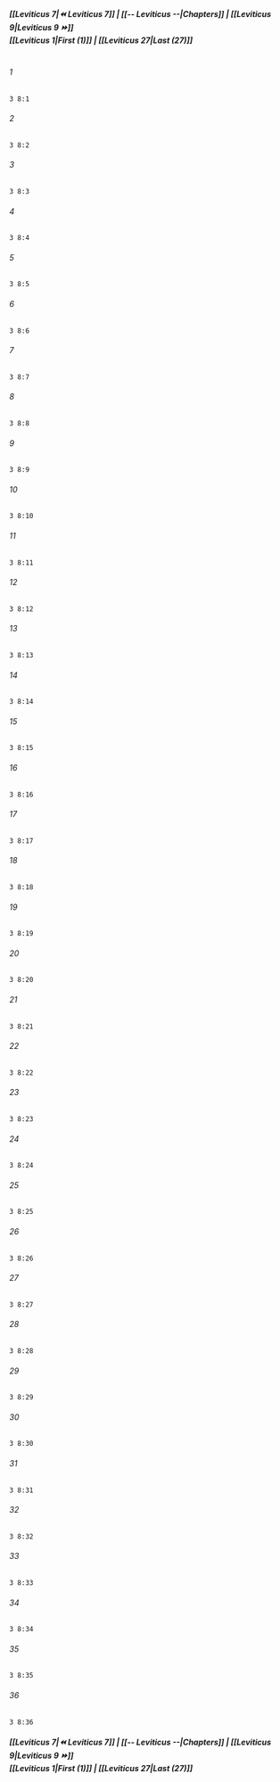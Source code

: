 
##### **[[Leviticus 7|⏪ Leviticus 7]] | [[-- Leviticus --|Chapters]] | [[Leviticus 9|Leviticus 9 ⏩]]**<br>**[[Leviticus 1|First (1)]] | [[Leviticus 27|Last (27)]]**<br><br>

###### 1
``` verse
3 8:1
```
###### 2
``` verse
3 8:2
```
###### 3
``` verse
3 8:3
```
###### 4
``` verse
3 8:4
```
###### 5
``` verse
3 8:5
```
###### 6
``` verse
3 8:6
```
###### 7
``` verse
3 8:7
```
###### 8
``` verse
3 8:8
```
###### 9
``` verse
3 8:9
```
###### 10
``` verse
3 8:10
```
###### 11
``` verse
3 8:11
```
###### 12
``` verse
3 8:12
```
###### 13
``` verse
3 8:13
```
###### 14
``` verse
3 8:14
```
###### 15
``` verse
3 8:15
```
###### 16
``` verse
3 8:16
```
###### 17
``` verse
3 8:17
```
###### 18
``` verse
3 8:18
```
###### 19
``` verse
3 8:19
```
###### 20
``` verse
3 8:20
```
###### 21
``` verse
3 8:21
```
###### 22
``` verse
3 8:22
```
###### 23
``` verse
3 8:23
```
###### 24
``` verse
3 8:24
```
###### 25
``` verse
3 8:25
```
###### 26
``` verse
3 8:26
```
###### 27
``` verse
3 8:27
```
###### 28
``` verse
3 8:28
```
###### 29
``` verse
3 8:29
```
###### 30
``` verse
3 8:30
```
###### 31
``` verse
3 8:31
```
###### 32
``` verse
3 8:32
```
###### 33
``` verse
3 8:33
```
###### 34
``` verse
3 8:34
```
###### 35
``` verse
3 8:35
```
###### 36
``` verse
3 8:36
```

##### **[[Leviticus 7|⏪ Leviticus 7]] | [[-- Leviticus --|Chapters]] | [[Leviticus 9|Leviticus 9 ⏩]]**<br>**[[Leviticus 1|First (1)]] | [[Leviticus 27|Last (27)]]**
